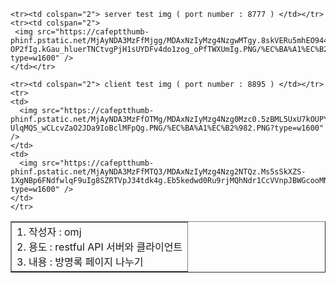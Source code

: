 <table border="1">
    <tr><td colspan="2">
    1. 작성자 : omj <br>
    2. 용도 : restful API 서버와 클라이언트 <br>
    3. 내용 : 방명록 페이지 나누기 <br>
    </td></tr>

    <tr><td colspan="2"> server test img ( port number : 8777 ) </td></tr>
    <tr><td colspan="2">
     <img src="https://cafeptthumb-phinf.pstatic.net/MjAyNDA3MzFfMjgg/MDAxNzIyMzg4NzgwMTgy.8skVERu5mhEO944yyLh55Q_5Z3nCd6PWWZ9Uy-OP2fIg.kGau_hluerTNCtvgPjH1sUYDFv4do1zog_oPfTWXUmIg.PNG/%EC%BA%A1%EC%B2%98.PNG?type=w1600" />
    </td></tr>
    
    <tr><td colspan="2"> client test img ( port number : 8895 ) </td></tr>
    <tr>
    <td>
      <img src="https://cafeptthumb-phinf.pstatic.net/MjAyNDA3MzFfOTMg/MDAxNzIyMzg4Nzg0Mzc0.5zBML5UxU7kOUPYFESjkmsZfPNoxmYhrm4PPyNh4Ltkg.yL5DFNBWp2gvC-UlqMQS_wCLcvZaO2JDa9IoBclMFpQg.PNG/%EC%BA%A1%EC%B2%982.PNG?type=w1600" />
    </td>
    <td>
      <img src="https://cafeptthumb-phinf.pstatic.net/MjAyNDA3MzFfMTQ3/MDAxNzIyMzg4Nzg2NTQz.Ms5sSkXZS-1XgNBp6FNdfwlqF9uIg8SZRTVpJ34tdk4g.Eb5kedwd0Ru9rjMQhNdr1CcVVnpJBWGcooMN06fijO0g.PNG/%EC%BA%A1%EC%B2%984.PNG?type=w1600" />
    </td>
    </tr>
</table>
